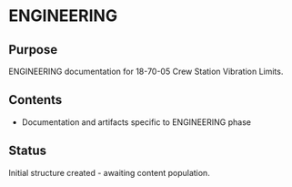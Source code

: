 # ENGINEERING

## Purpose
ENGINEERING documentation for 18-70-05 Crew Station Vibration Limits.

## Contents
- Documentation and artifacts specific to ENGINEERING phase

## Status
Initial structure created - awaiting content population.
